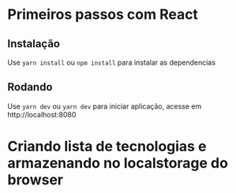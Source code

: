 # Primeiros passos com React

## Instalação
Use `yarn install` ou `npm install` para instalar as dependencias

## Rodando
Use `yarn dev` ou `yarn dev` para iniciar aplicação, acesse em http://localhost:8080


# Criando lista de tecnologias e armazenando no localstorage do browser
